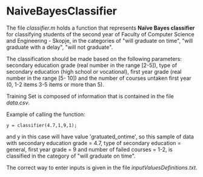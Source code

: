 # NaiveBayesClassifier

The file *classifier.m* holds a function that represents **Naïve Bayes classifier** for classifying students of the second year of Faculty of Computer Science and Engineering - Skopje, in the categories of "will graduate on time", "will graduate with a delay", "will not graduate".

The classification should be made based on the following parameters: secondary education grade (real number in the range [2-5]), type of secondary education (high school or vocational), first year grade (real number in the range [5- 10]) and the number of courses untaken first year (0, 1-2 items 3-5 items or more than 5).

Training Set is composed of information that is contained in the file *data.csv*.

Example of calling the function:

`y = classifier(4.7,1,9,1);`

and y in this case will have value 'gratuated_ontime', so this sample of data with secondary education grade = 4.7, type of secondary education = general, first year grade = 9 and number of failed courses = 1-2, is classified in the category of "will graduate on time".

The correct way to enter inputs is given in the file *inputValuesDefinitions.txt*.
